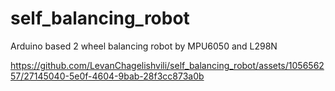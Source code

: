 # self_balancing_robot
Arduino based 2 wheel balancing robot by MPU6050 and L298N


https://github.com/LevanChagelishvili/self_balancing_robot/assets/105656257/27145040-5e0f-4604-9bab-28f3cc873a0b

